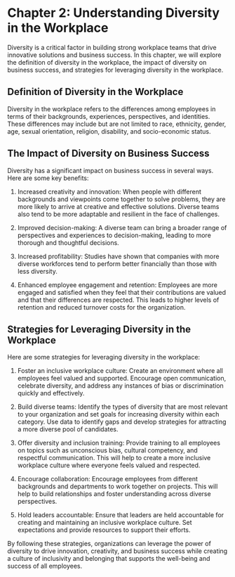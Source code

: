 Chapter 2: Understanding Diversity in the Workplace
===================================================

Diversity is a critical factor in building strong workplace teams that drive innovative solutions and business success. In this chapter, we will explore the definition of diversity in the workplace, the impact of diversity on business success, and strategies for leveraging diversity in the workplace.

Definition of Diversity in the Workplace
----------------------------------------

Diversity in the workplace refers to the differences among employees in terms of their backgrounds, experiences, perspectives, and identities. These differences may include but are not limited to race, ethnicity, gender, age, sexual orientation, religion, disability, and socio-economic status.

The Impact of Diversity on Business Success
-------------------------------------------

Diversity has a significant impact on business success in several ways. Here are some key benefits:

1. Increased creativity and innovation: When people with different backgrounds and viewpoints come together to solve problems, they are more likely to arrive at creative and effective solutions. Diverse teams also tend to be more adaptable and resilient in the face of challenges.

2. Improved decision-making: A diverse team can bring a broader range of perspectives and experiences to decision-making, leading to more thorough and thoughtful decisions.

3. Increased profitability: Studies have shown that companies with more diverse workforces tend to perform better financially than those with less diversity.

4. Enhanced employee engagement and retention: Employees are more engaged and satisfied when they feel that their contributions are valued and that their differences are respected. This leads to higher levels of retention and reduced turnover costs for the organization.

Strategies for Leveraging Diversity in the Workplace
----------------------------------------------------

Here are some strategies for leveraging diversity in the workplace:

1. Foster an inclusive workplace culture: Create an environment where all employees feel valued and supported. Encourage open communication, celebrate diversity, and address any instances of bias or discrimination quickly and effectively.

2. Build diverse teams: Identify the types of diversity that are most relevant to your organization and set goals for increasing diversity within each category. Use data to identify gaps and develop strategies for attracting a more diverse pool of candidates.

3. Offer diversity and inclusion training: Provide training to all employees on topics such as unconscious bias, cultural competency, and respectful communication. This will help to create a more inclusive workplace culture where everyone feels valued and respected.

4. Encourage collaboration: Encourage employees from different backgrounds and departments to work together on projects. This will help to build relationships and foster understanding across diverse perspectives.

5. Hold leaders accountable: Ensure that leaders are held accountable for creating and maintaining an inclusive workplace culture. Set expectations and provide resources to support their efforts.

By following these strategies, organizations can leverage the power of diversity to drive innovation, creativity, and business success while creating a culture of inclusivity and belonging that supports the well-being and success of all employees.
